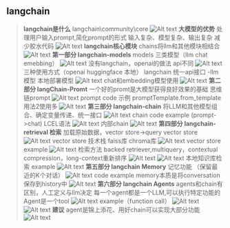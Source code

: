 ## langchain
> **langchain是什么**
> langchain\community\core
> ![Alt text](image.png)
> **大模型的优势**
> 处理用户输入prompt,简化prompt的形式
> 输入复杂、模型复杂、输出复杂
> 减少胶水代码
> ![Alt text](image-1.png)
> **langchain核心模块**
> chains将llm和其他模块相结合
> ![Alt text](image-2.png)
> **第一部分 langchain-models**
> models 三类模型（llm chat emebbing）
> ![Alt text](image-3.png)
> 没有langchain，openai的做法
> api不同
> ![Alt text](image-4.png)
> 三种使用方式（openai huggingface 本地）
> langchain 统一api接口 -llm模型
> 本地部署模型
> ![Alt text](image-5.png)
> chat和embedding模型使用
> ![Alt text](image-6.png)
> **第二部分 langChain-Promt**
> 一个好的promt是大模型获得良好效果的基础
> 思维链prompt 
> ![Alt text](image-8.png)
> prompt code 示例
> promptTemplate.from_template 用法2使用多
> ![Alt text](image-9.png)
> **第三部分 langchain-chain**
> 将LLM和其他模型组合、确定变量传递、统一接口
> ![Alt text](image-10.png)
> chain code example (prompt->chat)
> LCEL语法
> ![Alt text](image-11.png)
> 内部chain
> ![Alt text](image-12.png)
> **第四部分 langchain-retrieval 检索**
> 加载原始数据，vector store->query vector store
> ![Alt text](image-14.png)
> vector store 技术栈 faiss库 chroma库
> ![Alt text](image-13.png)
> vector store example
> ![Alt text](image-15.png)
> 检索方法 backed retriever,multiquery，contextual compression，long-context重新排序
> ![Alt text](image-16.png)
> ![Alt text](image-17.png)
> 本地知识库检索 example
> ![Alt text](image-18.png)
> **第五部分 langchain Memory**
> 记忆功能 （保留最近的K个对话）
> ![Alt text](image-19.png)
> code example
> memory本质是将conversation保存到history中
> ![Alt text](image-20.png)
> **第六部分 langchain Agents**
> agents和chain有区别，人工定义与llm决定
> 每一个agent都是一个LLM,可以执行特定功能的Agent是一个tool
> ![Alt text](image-21.png)
> example（function call）
> ![Alt text](image-22.png)
> ![Alt text](image-23.png)
> **建议**
> agent是锦上添花、用好chain可以实现大部分功能
> ![Alt text](image-24.png)